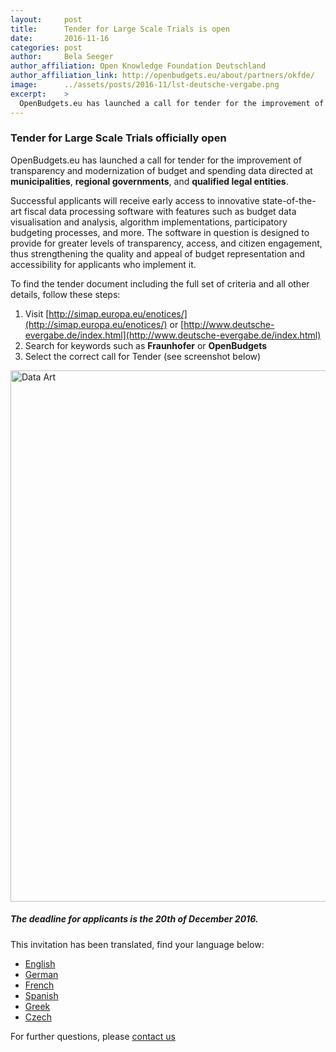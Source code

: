 ```yaml
---
layout:     post
title:      Tender for Large Scale Trials is open
date:       2016-11-16
categories: post
author:     Bela Seeger
author_affiliation: Open Knowledge Foundation Deutschland
author_affiliation_link: http://openbudgets.eu/about/partners/okfde/
image:      ../assets/posts/2016-11/lst-deutsche-vergabe.png
excerpt:    >
  OpenBudgets.eu has launched a call for tender for the improvement of transparency and modernization of budget and spending data directed at municipalities, regional governments, and qualified legal entities.
---
```


### Tender for Large Scale Trials officially open

OpenBudgets.eu has launched a call for tender for the improvement of transparency and modernization of budget and spending data directed at **municipalities**, **regional governments**, and **qualified legal entities**.

Successful applicants will receive early access to innovative state-of-the-art fiscal data processing software with features such as budget data visualisation and analysis, algorithm implementations, participatory budgeting processes, and more. The software in question is designed to provide for greater levels of transparency, access, and citizen engagement, thus strengthening the quality and appeal of budget representation and accessibility for applicants who implement it.

To find the tender document including the full set of criteria and all other details, follow these steps:

1. Visit [http://simap.europa.eu/enotices/](http://simap.europa.eu/enotices/) or [http://www.deutsche-evergabe.de/index.html](http://www.deutsche-evergabe.de/index.html)
2. Search for keywords such as **Fraunhofer** or **OpenBudgets**
3. Select the correct call for Tender (see screenshot below)

<img alt="Data Art" src="{{site.baseurl}}/assets/posts/2016-11/lst-deutsche-vergabe.png" width="850"/>


##### The deadline for applicants is the **20th of December 2016**.

This invitation has been translated, find your language below:

* [English](/assets/press_releases/EN_Call_for_Large_Scale_Trials_OBEU.pdf)
* [German](/assets/press_releases/DE_Call_for_Large_Scale_Trials_OBEU.pdf)
* [French](/assets/press_releases/FR_Call_for_Large_Scale_Trials_OBEU.pdf)
* [Spanish](/assets/press_releases/ES_Call_for_Large_Scale_Trials_OBEU.pdf)
* [Greek](/assets/press_releases/GR_Call_for_Large_Scale_Trials_OBEU.pdf)
* [Czech](/assets/press_releases/CZ_Call_for_Large_Scale_Trials_OBEU.pdf)


For further questions, please [contact us](mailto:anna.alberts@okfn.de)
